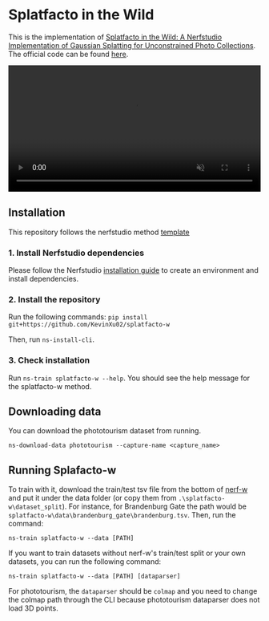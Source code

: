 # Splatfacto in the Wild

This is the implementation of [Splatfacto in the Wild: A Nerfstudio Implementation of Gaussian Splatting for Unconstrained Photo Collections](https://kevinxu02.github.io/gsw.github.io/). The official code can be found [here](https://github.com/KevinXu02/splatfacto-w).

<video id="teaser" muted autoplay playsinline loop controls width="100%">
    <source id="mp4" src="https://github.com/KevinXu02/gsw.github.io/blob/main/static/videos/interp_fountain2.mp4" type="video/mp4">
</video>

## Installation
This repository follows the nerfstudio method [template](https://github.com/nerfstudio-project/nerfstudio-method-template/tree/main)

### 1. Install Nerfstudio dependencies
Please follow the Nerfstudio [installation guide](https://docs.nerf.studio/quickstart/installation.html)  to create an environment and install dependencies.

### 2. Install the repository
Run the following commands:
`pip install git+https://github.com/KevinXu02/splatfacto-w`

Then, run `ns-install-cli`.

### 3. Check installation
Run `ns-train splatfacto-w --help`. You should see the help message for the splatfacto-w method.

## Downloading data
You can download the phototourism dataset from running.
```
ns-download-data phototourism --capture-name <capture_name>
```

## Running Splafacto-w
To train with it, download the train/test tsv file from the bottom of [nerf-w](https://nerf-w.github.io/) and put it under the data folder (or copy them from `.\splatfacto-w\dataset_split`). For instance, for Brandenburg Gate the path would be `splatfacto-w\data\brandenburg_gate\brandenburg.tsv`.
Then, run the command:
```
ns-train splatfacto-w --data [PATH]
```

If you want to train datasets without nerf-w's train/test split or your own datasets, you can run the following command:
```
ns-train splatfacto-w --data [PATH] [dataparser]
```
For phototourism, the `dataparser` should be `colmap` and you need to change the colmap path through the CLI because phototourism dataparser does not load 3D points.